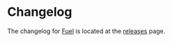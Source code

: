 # Changelog

The changelog for [Fuel](https://github.com/kittinunf/Fuel/) is located at the [releases](https://github.com/kittinunf/Fuel/releases) page.
